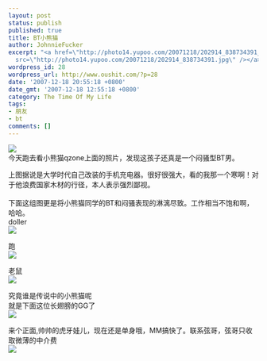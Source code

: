 ```yaml
---
layout: post
status: publish
published: true
title: BT小熊猫
author: JohnnieFucker
excerpt: "<a href=\"http://photo14.yupoo.com/20071218/202914_838734391_sxwlcril.jpg\"><img
  src=\"http://photo14.yupoo.com/20071218/202914_838734391.jpg\" /></a>\r\n今天跑去看小熊猫qzone上面的照片，发现这孩子还真是一个闷骚型BT男。\r\n\r\n上图据说是大学时代自己改装的手机充电器。很好很强大，看的我那一个寒啊！对于他浪费国家木材的行径，本人表示强烈鄙视。\r\n"
wordpress_id: 28
wordpress_url: http://www.oushit.com/?p=28
date: '2007-12-18 20:55:18 +0800'
date_gmt: '2007-12-18 12:55:18 +0800'
category: The Time Of My Life
tags:
- 朋友
- bt
comments: []
---
```

<p><a href="http://photo14.yupoo.com/20071218/202914_838734391_sxwlcril.jpg"><img src="http://photo14.yupoo.com/20071218/202914_838734391.jpg" /></a><br />
今天跑去看小熊猫qzone上面的照片，发现这孩子还真是一个闷骚型BT男。</p>
<p>上图据说是大学时代自己改装的手机充电器。很好很强大，看的我那一个寒啊！对于他浪费国家木材的行径，本人表示强烈鄙视。<br />
<!--break--><a id="more-28"></a><br />
下面这组图更是将小熊猫同学的BT和闷骚表现的淋漓尽致。工作相当不饱和啊，哈哈。<br />
doller<br />
<img src="http://photo14.yupoo.com/20071218/203306_1768903935_xxawevmx.jpg" /></p>
<p>跑<br />
<img src="http://photo15.yupoo.com/20071218/202918_1948067555_dwnwseem.jpg" /></p>
<p>老鼠<br />
<img src="http://photo14.yupoo.com/20071218/202917_1337527791_yajhuolv.jpg" /></p>
<p>究竟谁是传说中的小熊猫呢<br />
就是下面这位长翅膀的GG了<br />
<img src="http://photo14.yupoo.com/20071218/202917_884347265.jpg" /></p>
<p>来个正面,帅帅的虎牙娃儿，现在还是单身哦，MM搞快了。联系弦哥，弦哥只收取微薄的中介费<br />
<img src="http://photo15.yupoo.com/20071218/202916_107024572.jpg" /></p>
